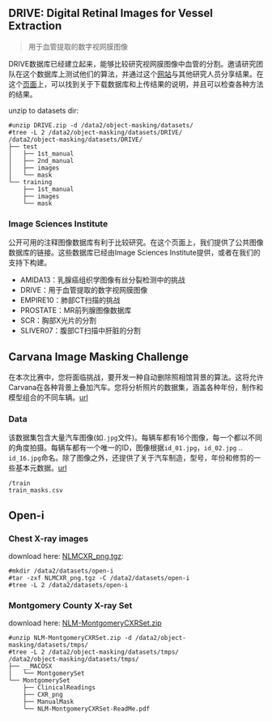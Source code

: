 ## DRIVE: Digital Retinal Images for Vessel Extraction
>用于血管提取的数字视网膜图像  

DRIVE数据库已经建立起来，能够比较研究视网膜图像中血管的分割。邀请研究团队在这个数据库上测试他们的算法，并通过这个[网站](https://www.isi.uu.nl/Research/Databases/DRIVE/index.html)与其他研究人员分享结果。在这个[页面](https://www.isi.uu.nl/Research/Databases/DRIVE/index.html)上，可以找到关于下载数据库和上传结果的说明，并且可以检查各种方法的结果。

unzip to datasets dir:
```
#unzip DRIVE.zip -d /data2/object-masking/datasets/
#tree -L 2 /data2/object-masking/datasets/DRIVE/
/data2/object-masking/datasets/DRIVE/
├── test
│   ├── 1st_manual
│   ├── 2nd_manual
│   ├── images
│   └── mask
└── training
    ├── 1st_manual
    ├── images
    └── mask
```

### Image Sciences Institute
公开可用的注释图像数据库有利于比较研究。在这个页面上，我们提供了公共图像数据库的链接。这些数据库已经由Image Sciences Institute提供，或者在我们的支持下构建。

- AMIDA13：乳腺癌组织学图像有丝分裂检测中的挑战
- DRIVE：用于血管提取的数字视网膜图像
- EMPIRE10：肺部CT扫描的挑战
- PROSTATE：MR前列腺图像数据库
- SCR：胸部X光片的分割
- SLIVER07：腹部CT扫描中肝脏的分割

## Carvana Image Masking Challenge
在本次比赛中，您将面临挑战，要开发一种自动删除照相馆背景的算法。这将允许Carvana在各种背景上叠加汽车。您将分析照片的数据集，涵盖各种年份，制作和模型组合的不同车辆。[url](https://www.kaggle.com/c/carvana-image-masking-challenge)

### Data
该数据集包含大量汽车图像(如`.jpg`文件)。每辆车都有16个图像，每一个都以不同的角度拍摄。每辆车都有一个唯一的ID，图像根据`id_01.jpg`，`id_02.jpg` .. `id_16.jpg`命名。除了图像之外，还提供了关于汽车制造，型号，年份和修剪的一些基本元数据。[url](https://www.kaggle.com/c/carvana-image-masking-challenge/data)

```
/train
train_masks.csv
```

## Open-i

### Chest X-ray images
download here: [NLMCXR_png.tgz](https://openi.nlm.nih.gov/faq.php):

```
#mkdir /data2/datasets/open-i
#tar -zxf NLMCXR_png.tgz -C /data2/datasets/open-i
#tree -L 2 /data2/datasets/open-i
```

### Montgomery County X-ray Set
download here: [NLM-MontgomeryCXRSet.zip](https://openi.nlm.nih.gov/imgs/collections/NLM-MontgomeryCXRSet.zip)

```
#unzip NLM-MontgomeryCXRSet.zip -d /data2/object-masking/datasets/tmps/
#tree -L 2 /data2/object-masking/datasets/tmps/
/data2/object-masking/datasets/tmps/
├── __MACOSX
│   └── MontgomerySet
└── MontgomerySet
    ├── ClinicalReadings
    ├── CXR_png
    ├── ManualMask
    └── NLM-MontgomeryCXRSet-ReadMe.pdf
```

